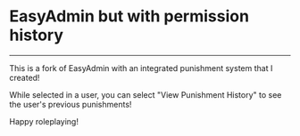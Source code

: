 # EasyAdmin but with permission history
---
This is a fork of EasyAdmin with an integrated punishment system that I created!

While selected in a user, you can select  "View Punishment History" to see the user's previous punishments!

Happy roleplaying!